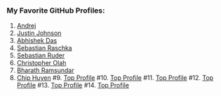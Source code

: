 ### My Favorite GitHub Profiles:
1. [Andrej](https://github.com/karpathy)
2. [Justin Johnson](https://github.com/jcjohnson)
3. [Abhishek Das](https://github.com/abhshkdz)
4. [Sebastian Raschka](https://github.com/rasbt)
5. [Sebastian Ruder](https://github.com/sebastianruder)
6. [Christopher Olah](https://github.com/colah)
7. [Bharath Ramsundar](https://github.com/rbharath)
8. [Chip Huyen](https://github.com/chiphuyen)
#9. [Top Profile](https://github.com/username1)
#10. [Top Profile](https://github.com/username1)
#11. [Top Profile](https://github.com/username1)
#12. [Top Profile](https://github.com/username1)
#13. [Top Profile](https://github.com/username1)
#14. [Top Profile](https://github.com/username1)

